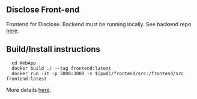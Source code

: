 ## Disclose Front-end

Frontend for Disclose. Backend must be running locally. See backend repo [here](https://github.gatech.edu/NIJ-Grant/Node-Backend).

## Build/Install instructions
```
  cd WebApp
  docker build ./ --tag frontend:latest
  docker run -it -p 3000:3000 -v $(pwd)/frontend/src:/frontend/src frontend:latest
```
More details [here](https://github.com/facebookincubator/create-react-app/blob/master/README.md).
